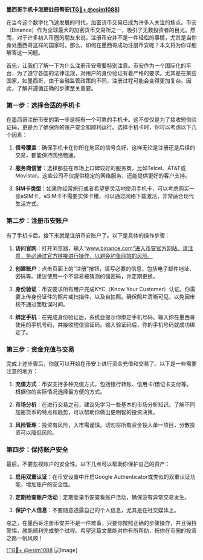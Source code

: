 **墨西哥手机卡怎麽註冊幣安[[TG💪+ @esim1088](https://t.me/s/esim1088)]**

在当今这个数字化飞速发展的时代，加密货币交易已成为许多人关注的焦点。币安（Binance）作为全球最大的加密货币交易所之一，吸引了无数投资者的目光。然而，对于许多初入币圈的朋友来说，注册币安并不是一件轻松的事情，尤其是当你身处墨西哥这样的国家时。那么，如何在墨西哥成功注册币安呢？本文将为你详细解答这一问题。

首先，让我们了解一下为什么注册币安需要特别注意。币安作为一个国际化的平台，为了遵守各国的法律法规，对用户的身份验证有着严格的要求。尤其是在某些国家，如墨西哥，由于金融监管政策的不同，注册过程可能会变得更加复杂。因此，了解并遵循正确的步骤至关重要。

### **第一步：选择合适的手机卡**

在墨西哥注册币安的第一步是拥有一个可靠的手机卡。这不仅仅是为了接收短信验证码，更是为了确保你的账户安全和顺利运行。选择手机卡时，你可以考虑以下几个因素：

1. **信号覆盖**：确保手机卡在你所在地区的信号良好，这样无论是注册还是后续的交易，都能保持网络畅通。
   
2. **服务商信誉**：选择那些在市场上口碑较好的服务商，比如Telcel、AT&T或Movistar。这些公司不仅提供稳定的网络服务，还能提供更好的客户支持。

3. **SIM卡类型**：如果你经常旅行或者希望更灵活地使用手机卡，可以考虑购买一张eSIM卡。eSIM卡不需要实体卡槽，可以通过网络下载激活，非常适合现代生活方式。

### **第二步：注册币安账户**

有了手机卡后，接下来就是注册币安账户了。以下是具体的操作步骤：

1. **访问官网**：打开浏览器，输入“www.binance.com”进入币安官方网站。请注意，务必通过官方链接进行操作，以避免钓鱼网站的风险。

2. **创建账户**：点击页面上的“注册”按钮，填写必要的信息，包括电子邮件地址、密码等。建议使用一个不容易被猜测的强密码，并定期更换。

3. **身份验证**：币安要求所有用户完成KYC（Know Your Customer）认证。你需要上传身份证件的照片或扫描件，以及自拍照。确保照片清晰可见，以免因审核不通过而耽误时间。

4. **绑定手机**：在完成身份验证后，系统会提示你绑定手机号码。输入你在墨西哥使用的手机号码，并接收短信验证码。输入验证码后，你的手机号码就成功绑定了。

### **第三步：资金充值与交易**

完成上述步骤后，你就可以开始在币安上进行资金充值和交易了。以下是一些需要注意的地方：

1. **充值方式**：币安支持多种充值方式，包括银行转账、信用卡/借记卡支付等。根据你的实际情况选择最方便的方式。

2. **市场分析**：在进行交易之前，建议先学习一些基本的市场分析知识。了解不同加密货币的特点和趋势，可以帮助你做出更明智的投资决策。

3. **风险管理**：投资有风险，入市需谨慎。切勿将所有资金投入单一项目，分散投资可以降低风险。

### **第四步：保持账户安全**

最后，不要忽视账户的安全性。以下几点可以帮助你保护自己的资产：

1. **启用双重认证**：在币安设置中开启Google Authenticator或类似的双重认证功能，增加账户的安全性。

2. **定期检查账户活动**：定期登录币安查看账户活动，确保没有异常交易发生。

3. **保护个人信息**：不要随意透露自己的个人信息，尤其是在社交媒体上。

总之，在墨西哥注册币安并不是一件难事，只要你按照正确的步骤操作，并且保持警惕，就能顺利完成整个过程。希望这篇文章能对你有所帮助，祝你在币圈的投资之路一帆风顺！

[[TG💪+ @esim1088](https://t.me/s/esim1088) ![Image](https://i.postimg.cc/4NQfJmqS/Snipaste-2025-05-13-00-14-12.png)]